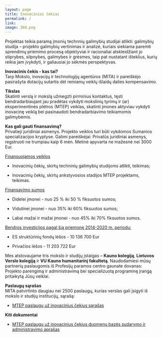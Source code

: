 ```yaml
---
layout: page
title: Inovaciniai čekiai
permalink: /
link:
image: 360.png
---
```

Projektas teikia paramą įmonių technnių galimybių studijai atlikti: galimybių studija – projekto galimybių vertinimas ir analizė, kuriais siekiama paremti sprendimų priėmimo procesą objektyviai ir racionaliai atskleidžiant jo stiprybes, silpnybes, galimybes ir grėsmes, taip pat nustatant išteklius, kurių reikia jam įvykdyti, ir galiausiai jo sėkmės perspektyvas. 

**Inovacinis čekis - kas tai?**
<br>
Tarp Mokslo, inovacijų ir technologijų agentūros (MITA) ir pareiškėjo pasirašyta dotacijų sutartis dėl remiamų veiklų išlaidų dalies kompensavimo.

**Tikslas**
<br>
Skatinti verslą ir mokslą užmegzti pirminius kontaktus, tęsti bendradarbiaujant jau pradėtas vykdyti mokslinių tyrimų ir (ar) eksperimentinės plėtros (MTEP) veiklas, skatinti įmones aktyviau vykdyti inovacinę veiklą bei pasinaudoti bendradarbiavimo teikiamomis galimybėmis.

**Kas gali gauti finansavimą?**
<br>
Privatieji juridiniai asmenys. Projekto veiklos turi būti vykdomos Sumanios specializacijos kryptyse.
Galimi pareiškėjai: Privatūs juridiniai asmenys, regstruoti ne trumpiau kaip 6 mėn. Metinė apyvarta ne mažesnė nei 3000 Eur.

<u>Finansuojamos veiklos</u> 

- Inovacinių čekių, skirtų techninių galimybių studijoms atlikti, teikimas;

- Inovacinių čekių, skirtų ankstyvosios stadijos MTEP projektams, teikimas.

<u>Finansavimo sumos</u> 

- Didelei įmonei - nuo 25 % iki 50 % fiksuotos sumos;

- Vidutinei įmonei - nuo 35% iki 60% fiksuotos sumos;

- Labai mažai ir mažai įmonei - nuo 45% iki 70% fiksuotos sumos.

<u>Bendros investicijos pagal šią priemonę 2014-2020 m. periodu:</u>

- ES struktūrinių fondų lėšos - 10 136 700 Eur

- Privačios lėšos - 11 203 722 Eur

Mes atstovaujame tris mokslo ir studijų įstaigas – **Kauno kolegiją**, **Lietuvos Verslo kolegiją** ir **VU Kauno humanitarinį fakultetą**. Naudodamiesi mūsų partnerių paslaugomis iš Profesijų paramos centro gaunate dovanas: Projekto parengimą ir administravimą bei specializuotą programinę įrangą pritaikytą Jūsų veiklai. 

**Paslaugų sąrašas**
<br>
MITA patvirtinto daugiau nei 2500 paslaugų, kurias verslas gali įsigyti iš mokslo ir studijų institucijų, sąrašą:

 - <a href="http://www.mita.lt/uploads/documents/inovaciniai_cekiai/paslaugu_uz_inovacinius_cekius_sarasas_2016_08_22_redakcija.xlsx">MTEP paslaugų už inovacinius čekius sąrašas </a>
 
**Kiti dokumentai**

- <a href="http://www.mita.lt/uploads/documents/inovaciniai_cekiai/mtep_paslaugu_uz_inovacinius_cekius_aprasas_2016_02_29_redakcija.doc">MTEP paslaugų už inovacinius čekius duomenų bazės sudarymo ir administravimo aprašas</a>
